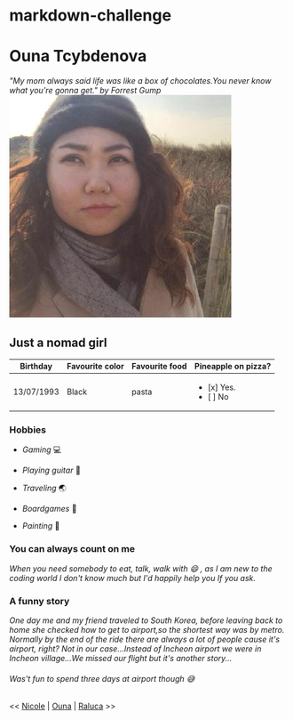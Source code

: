 # markdown-challenge
# Ouna Tcybdenova
*"My mom always said life was like a box of chocolates.You never know what you're gonna get." by Forrest Gump*
![Me](https://github.com/Ouna-Bilegma/markdown-challenge/blob/master/66670076.jpeg)

## Just a nomad girl
Birthday | Favourite color | Favourite food | Pineapple on pizza? |
------------ | ------------- | ------------ | ---------------- |
13/07/1993 | Black | pasta | <ul><li> [x] Yes. </li> <li> [ ] No </li> </ul>|

### Hobbies
- *Gaming*  :computer:

- *Playing guitar* :guitar:

- *Traveling* :earth_asia:

- *Boardgames*  :space_invader:

- *Painting*  :art:

### You can always count on me 
*When you need somebody to eat, talk, walk with :smile:  , as I am new to the coding world I don't know much but I'd happily help you If you ask.*

### A funny story
*One day me and my friend traveled to South Korea, before leaving back to home she checked how to get to airport,so the shortest way was by metro. Normally by the end of the ride there are always a lot of people cause it's airport, right? Not in our case...Instead of Incheon airport we were in Incheon village...We missed our flight but it's another story...*
###### Was't fun to spend three days at airport though  :sweat_smile:



<< [Nicole]( https://github.com/NicolSaha/markdown-challenge/blob/master/README.md) | [Ouna]( https://github.com/Ouna-Bilegma/markdown-challenge/blob/master/README.md) | [Raluca](https://github.com/RalucaElisabetaR/markdown-challenge/blob/master/README.md) >>

